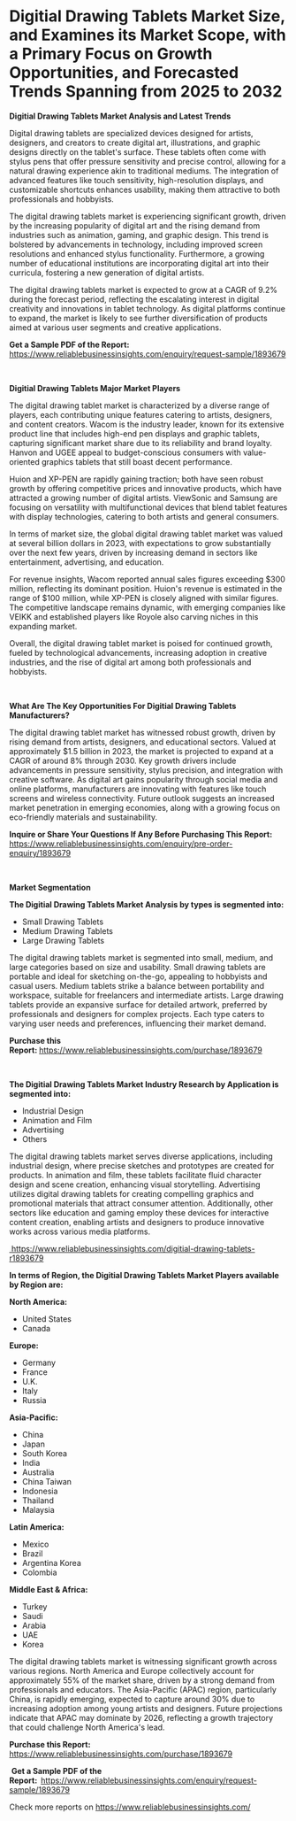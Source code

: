 <p><h1>Digitial Drawing Tablets Market Size, and Examines its Market Scope, with a Primary Focus on Growth Opportunities, and Forecasted Trends Spanning from 2025 to 2032</h1></p><p><strong>Digitial Drawing Tablets Market Analysis and Latest Trends</strong></p>
<p><p>Digital drawing tablets are specialized devices designed for artists, designers, and creators to create digital art, illustrations, and graphic designs directly on the tablet's surface. These tablets often come with stylus pens that offer pressure sensitivity and precise control, allowing for a natural drawing experience akin to traditional mediums. The integration of advanced features like touch sensitivity, high-resolution displays, and customizable shortcuts enhances usability, making them attractive to both professionals and hobbyists.</p><p>The digital drawing tablets market is experiencing significant growth, driven by the increasing popularity of digital art and the rising demand from industries such as animation, gaming, and graphic design. This trend is bolstered by advancements in technology, including improved screen resolutions and enhanced stylus functionality. Furthermore, a growing number of educational institutions are incorporating digital art into their curricula, fostering a new generation of digital artists. </p><p>The digital drawing tablets market is expected to grow at a CAGR of 9.2% during the forecast period, reflecting the escalating interest in digital creativity and innovations in tablet technology. As digital platforms continue to expand, the market is likely to see further diversification of products aimed at various user segments and creative applications.</p></p>
<p><strong>Get a Sample PDF of the Report:&nbsp;</strong> <a href="https://www.reliablebusinessinsights.com/enquiry/request-sample/1893679?utm_campaign=2286&utm_medium=2&utm_source=Github&utm_content=ia&utm_term=13022025&utm_id=digitial-drawing-tablets">https://www.reliablebusinessinsights.com/enquiry/request-sample/1893679</a></p>
<p>&nbsp;</p>
<p><strong>Digitial Drawing Tablets Major Market Players</strong></p>
<p><p>The digital drawing tablet market is characterized by a diverse range of players, each contributing unique features catering to artists, designers, and content creators. Wacom is the industry leader, known for its extensive product line that includes high-end pen displays and graphic tablets, capturing significant market share due to its reliability and brand loyalty. Hanvon and UGEE appeal to budget-conscious consumers with value-oriented graphics tablets that still boast decent performance.</p><p>Huion and XP-PEN are rapidly gaining traction; both have seen robust growth by offering competitive prices and innovative products, which have attracted a growing number of digital artists. ViewSonic and Samsung are focusing on versatility with multifunctional devices that blend tablet features with display technologies, catering to both artists and general consumers. </p><p>In terms of market size, the global digital drawing tablet market was valued at several billion dollars in 2023, with expectations to grow substantially over the next few years, driven by increasing demand in sectors like entertainment, advertising, and education. </p><p>For revenue insights, Wacom reported annual sales figures exceeding $300 million, reflecting its dominant position. Huion's revenue is estimated in the range of $100 million, while XP-PEN is closely aligned with similar figures. The competitive landscape remains dynamic, with emerging companies like VEIKK and established players like Royole also carving niches in this expanding market.</p><p>Overall, the digital drawing tablet market is poised for continued growth, fueled by technological advancements, increasing adoption in creative industries, and the rise of digital art among both professionals and hobbyists.</p></p>
<p>&nbsp;</p>
<p><strong>What Are The Key Opportunities For Digitial Drawing Tablets Manufacturers?</strong></p>
<p><p>The digital drawing tablet market has witnessed robust growth, driven by rising demand from artists, designers, and educational sectors. Valued at approximately $1.5 billion in 2023, the market is projected to expand at a CAGR of around 8% through 2030. Key growth drivers include advancements in pressure sensitivity, stylus precision, and integration with creative software. As digital art gains popularity through social media and online platforms, manufacturers are innovating with features like touch screens and wireless connectivity. Future outlook suggests an increased market penetration in emerging economies, along with a growing focus on eco-friendly materials and sustainability.</p></p>
<p><strong>Inquire or Share Your Questions If Any Before Purchasing This Report:</strong> <a href="https://www.reliablebusinessinsights.com/enquiry/pre-order-enquiry/1893679?utm_campaign=2286&utm_medium=2&utm_source=Github&utm_content=ia&utm_term=13022025&utm_id=digitial-drawing-tablets">https://www.reliablebusinessinsights.com/enquiry/pre-order-enquiry/1893679</a></p>
<p>&nbsp;</p>
<p><strong>Market Segmentation</strong></p>
<p><strong>The Digitial Drawing Tablets Market Analysis by types is segmented into:</strong></p>
<p><ul><li>Small Drawing Tablets</li><li>Medium Drawing Tablets</li><li>Large Drawing Tablets</li></ul></p>
<p><p>The digital drawing tablets market is segmented into small, medium, and large categories based on size and usability. Small drawing tablets are portable and ideal for sketching on-the-go, appealing to hobbyists and casual users. Medium tablets strike a balance between portability and workspace, suitable for freelancers and intermediate artists. Large drawing tablets provide an expansive surface for detailed artwork, preferred by professionals and designers for complex projects. Each type caters to varying user needs and preferences, influencing their market demand.</p></p>
<p><strong>Purchase this Report:&nbsp;</strong><a href="https://www.reliablebusinessinsights.com/purchase/1893679?utm_campaign=2286&utm_medium=2&utm_source=Github&utm_content=ia&utm_term=13022025&utm_id=digitial-drawing-tablets">https://www.reliablebusinessinsights.com/purchase/1893679</a></p>
<p>&nbsp;</p>
<p><strong>The Digitial Drawing Tablets Market Industry Research by Application is segmented into:</strong></p>
<p><ul><li>Industrial Design</li><li>Animation and Film</li><li>Advertising</li><li>Others</li></ul></p>
<p><p>The digital drawing tablets market serves diverse applications, including industrial design, where precise sketches and prototypes are created for products. In animation and film, these tablets facilitate fluid character design and scene creation, enhancing visual storytelling. Advertising utilizes digital drawing tablets for creating compelling graphics and promotional materials that attract consumer attention. Additionally, other sectors like education and gaming employ these devices for interactive content creation, enabling artists and designers to produce innovative works across various media platforms.</p></p>
<p><a href="https://www.reliablebusinessinsights.com/digitial-drawing-tablets-r1893679?utm_campaign=2286&utm_medium=2&utm_source=Github&utm_content=ia&utm_term=13022025&utm_id=digitial-drawing-tablets">&nbsp;https://www.reliablebusinessinsights.com/digitial-drawing-tablets-r1893679</a></p>
<p><strong>In terms of Region, the Digitial Drawing Tablets Market Players available by Region are:</strong></p>
<p>
    <p> <strong> North America: </strong>
        <ul>
            <li>United States</li>
            <li>Canada</li>
        </ul>
        </p> 
    <p> <strong> Europe: </strong>
        <ul>
            <li>Germany</li>
            <li>France</li>
            <li>U.K.</li>
            <li>Italy</li>
            <li>Russia</li>
        </ul>
        </p> 
    <p> <strong> Asia-Pacific: </strong>
        <ul>
            <li>China</li>
            <li>Japan</li>
            <li>South Korea</li>
            <li>India</li>
            <li>Australia</li>
            <li>China Taiwan</li>
            <li>Indonesia</li>
            <li>Thailand</li>
            <li>Malaysia</li>
        </ul>
        </p> 
    <p> <strong> Latin America: </strong>
        <ul>
            <li>Mexico</li>
            <li>Brazil</li>
            <li>Argentina Korea</li>
            <li>Colombia</li>
        </ul>
        </p> 
    <p> <strong> Middle East & Africa: </strong>
        <ul>
            <li>Turkey</li>
            <li>Saudi</li>
            <li>Arabia</li>
            <li>UAE</li>
            <li>Korea</li>
        </ul>
    </p>
    </p>
<p><p>The digital drawing tablets market is witnessing significant growth across various regions. North America and Europe collectively account for approximately 55% of the market share, driven by a strong demand from professionals and educators. The Asia-Pacific (APAC) region, particularly China, is rapidly emerging, expected to capture around 30% due to increasing adoption among young artists and designers. Future projections indicate that APAC may dominate by 2026, reflecting a growth trajectory that could challenge North America's lead.</p></p>
<p><strong>Purchase this Report: </strong><a href="https://www.reliablebusinessinsights.com/purchase/1893679?utm_campaign=2286&utm_medium=2&utm_source=Github&utm_content=ia&utm_term=13022025&utm_id=digitial-drawing-tablets">https://www.reliablebusinessinsights.com/purchase/1893679</a></p>
<p>&nbsp;<strong>Get a Sample PDF of the Report:&nbsp;&nbsp;</strong><a href="https://www.reliablebusinessinsights.com/enquiry/request-sample/1893679?utm_campaign=2286&utm_medium=2&utm_source=Github&utm_content=ia&utm_term=13022025&utm_id=digitial-drawing-tablets">https://www.reliablebusinessinsights.com/enquiry/request-sample/1893679</a></p>
<p><strong></strong></p>
<p>Check more reports on <a href="https://www.reliablebusinessinsights.com/?utm_campaign=2286&utm_medium=2&utm_source=Github&utm_content=ia&utm_term=13022025&utm_id=digitial-drawing-tablets">https://www.reliablebusinessinsights.com/</a></p>